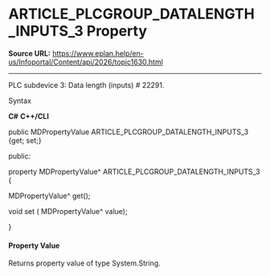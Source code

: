 # ARTICLE_PLCGROUP_DATALENGTH_INPUTS_3 Property

**Source URL:** https://www.eplan.help/en-us/Infoportal/Content/api/2026/topic1630.html

---

PLC subdevice 3: Data length (inputs) # 22291.

Syntax

**C#**
**C++/CLI**


public MDPropertyValue ARTICLE_PLCGROUP_DATALENGTH_INPUTS_3 {get; set;}

public:

property MDPropertyValue^ ARTICLE_PLCGROUP_DATALENGTH_INPUTS_3 {

   MDPropertyValue^ get();

   void set (    MDPropertyValue^ value);

}


#### Property Value

Returns property value of type System.String.
